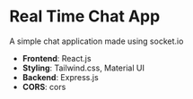 # Real Time Chat App

A simple chat application made using socket.io

- **Frontend**: React.js
- **Styling**: Tailwind.css, Material UI
- **Backend**: Express.js
- **CORS**: cors
